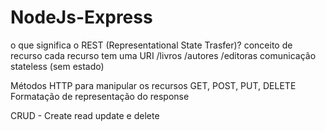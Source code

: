 # NodeJs-Express

o que significa o REST (Representational State Trasfer)?
conceito de recurso
cada recurso tem uma URI
/livros /autores /editoras
comunicação stateless (sem estado)

Métodos HTTP para manipular os recursos
GET, POST, PUT, DELETE
Formatação de representação do response

CRUD - Create read update e delete

